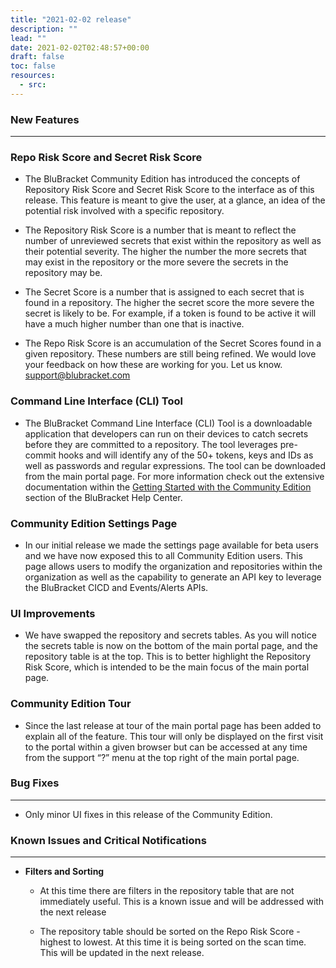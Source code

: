 ```yaml
---
title: "2021-02-02 release"
description: ""
lead: ""
date: 2021-02-02T02:48:57+00:00
draft: false
toc: false
resources:
  - src:
---
```


### New Features
----------------

### Repo Risk Score and Secret Risk Score

* The BluBracket Community Edition has introduced the concepts of Repository Risk Score and Secret Risk Score to the interface as of this release. This feature is meant to give the user, at a glance, an idea of the potential risk involved with a specific repository.

* The Repository Risk Score is a number that is meant to reflect the number of unreviewed secrets that exist within the repository as well as their potential severity. The higher the number the more secrets that may exist in the repository or the more severe the secrets in the repository may be.

* The Secret Score is a number that is assigned to each secret that is found in a repository. The higher the secret score the more severe the secret is likely to be. For example, if a token is found to be active it will have a much higher number than one that is inactive.

* The Repo Risk Score is an accumulation of the Secret Scores found in a given repository. These numbers are still being refined. We would love your feedback on how these are working for you. Let us know. support@blubracket.com

### Command Line Interface (CLI) Tool

* The BluBracket Command Line Interface (CLI) Tool is a downloadable application that developers can run on their devices to catch secrets before they are committed to a repository. The tool leverages pre-commit hooks and will identify any of the 50+ tokens, keys and IDs as well as passwords and regular expressions. The tool can be downloaded from the main portal page. For more information check out the extensive documentation within the [Getting Started with the Community Edition](https://support.blubracket.com/hc/en-us/sections/360011962771-Getting-Started-with-the-Community-Edition) section of the BluBracket Help Center.

### Community Edition Settings Page

* In our initial release we made the settings page available for beta users and we have now exposed this to all Community Edition users. This page allows users to modify the organization and repositories within the organization as well as the capability to generate an API key to leverage the BluBracket CICD and Events/Alerts APIs.

### UI Improvements

* We have swapped the repository and secrets tables. As you will notice the secrets table is now on the bottom of the main portal page, and the repository table is at the top. This is to better highlight the Repository Risk Score, which is intended to be the main focus of the main portal page.

### Community Edition Tour

* Since the last release at tour of the main portal page has been added to explain all of the feature. This tour will only be displayed on the first visit to the portal within a given browser but can be accessed at any time from the support “?” menu at the top right of the main portal page.

### Bug Fixes
-------------

* Only minor UI fixes in this release of the Community Edition.

### Known Issues and Critical Notifications
-------------------------------------------

* **Filters and Sorting**

  * At this time there are filters in the repository table that are not immediately useful. This is a known issue and will be addressed with the next release

  * The repository table should be sorted on the Repo Risk Score - highest to lowest. At this time it is being sorted on the scan time. This will be updated in the next release.
